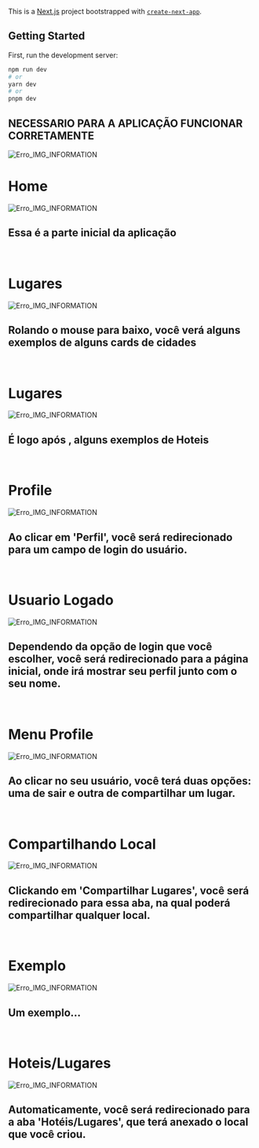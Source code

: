This is a [Next.js](https://nextjs.org/) project bootstrapped with [`create-next-app`](https://github.com/vercel/next.js/tree/canary/packages/create-next-app).

## Getting Started
First, run the development server:

```bash
npm run dev
# or
yarn dev
# or
pnpm dev
```

## NECESSARIO PARA A APLICAÇÃO FUNCIONAR CORRETAMENTE
<img src="./ScreenShot/Aviso.png" alt="Erro_IMG_INFORMATION">

<br>

# Home
<img 
src="./ScreenShot/Home.png" 
alt="Erro_IMG_INFORMATION">

<h2>
Essa é a parte inicial da aplicação
</h2>

<br>

# Lugares
<img 
src="./ScreenShot/ListLugares.png" 
alt="Erro_IMG_INFORMATION">

<h2>
Rolando o mouse para baixo, você verá alguns exemplos de alguns cards de cidades
</h2>

<br>

# Lugares
<img 
src="./ScreenShot/Hoteis.png" 
alt="Erro_IMG_INFORMATION">

<h2>
É logo após , alguns exemplos de Hoteis
</h2>

<br>

# Profile
<img 
src="./ScreenShot/Cadastro.png" 
alt="Erro_IMG_INFORMATION">

<h2>
Ao clicar em 'Perfil', você será redirecionado para um campo de login do usuário.
</h2>

<br>

# Usuario Logado
<img 
src="./ScreenShot/UserLogado.png" 
alt="Erro_IMG_INFORMATION">

<h2>
Dependendo da opção de login que você escolher, você será redirecionado para a página inicial, onde irá mostrar seu perfil junto com o seu nome.
</h2>

<br>

# Menu Profile
<img 
src="./ScreenShot/DropDown.png" 
alt="Erro_IMG_INFORMATION">

<h2>
Ao clicar no seu usuário, você terá duas opções: uma de sair e outra de compartilhar um lugar.
</h2>

<br>

# Compartilhando Local
<img 
src="./ScreenShot/CriarProduto.png" 
alt="Erro_IMG_INFORMATION">

<h2>
Clickando em 'Compartilhar Lugares', você será redirecionado para essa aba, na qual poderá compartilhar qualquer local.
</h2>

<br>

# Exemplo
<img 
src="./ScreenShot/ExemploCriandoProduto.png" 
alt="Erro_IMG_INFORMATION">

<h2>
Um exemplo...
</h2>

<br>

# Hoteis/Lugares
<img 
src="./ScreenShot/Hoteis_E_Lugares.png" 
alt="Erro_IMG_INFORMATION">

<h2>
Automaticamente, você será redirecionado para a aba 'Hotéis/Lugares', que terá anexado o local que você criou.
</h2>